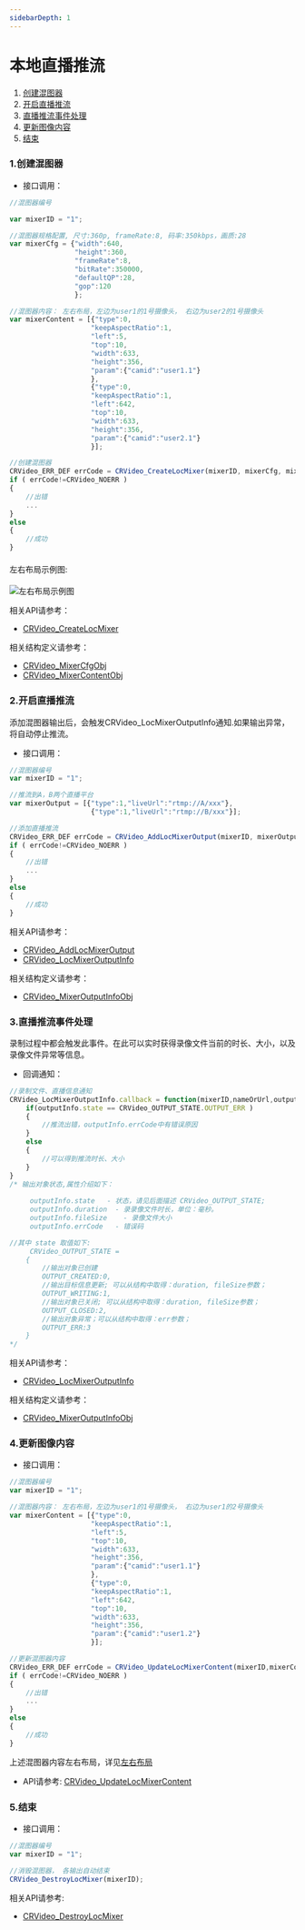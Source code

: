 ```yaml
---
sidebarDepth: 1
---
```


# 本地直播推流

1. [创建混图器](#live_createLocMixer)
1. [开启直播推流](#live_addLocMixerOutput)
1. [直播推流事件处理](#live_locMixerOutputInfo)
1. [更新图像内容](#live_updateLocMixerContent)
1. [结束](#live_destroyLocMixer)


<h3 id=live_createLocMixer>1.创建混图器</h3>


- 接口调用：

```js
//混图器编号

var mixerID = "1";

//混图器规格配置, 尺寸:360p, frameRate:8, 码率:350kbps，画质:28
var mixerCfg = {"width":640,
                "height":360,
                "frameRate":8,
                "bitRate":350000,
                "defaultQP":28,
                "gop":120
                };

//混图器内容： 左右布局，左边为user1的1号摄像头， 右边为user2的1号摄像头
var mixerContent = [{"type":0,
                    "keepAspectRatio":1,
                    "left":5,
                    "top":10,
                    "width":633,
                    "height":356,
                    "param":{"camid":"user1.1"}
                    },
                    {"type":0,
                    "keepAspectRatio":1,
                    "left":642,
                    "top":10,
                    "width":633,
                    "height":356,
                    "param":{"camid":"user2.1"}
                    }];

//创建混图器
CRVideo_ERR_DEF errCode = CRVideo_CreateLocMixer(mixerID, mixerCfg, mixerContent);
if ( errCode!=CRVideo_NOERR )
{
    //出错
    ...
}
else
{
    //成功
}

```
<h4 id=layout style="font-weight:normal;">左右布局示例图:  </h4>  

![左右布局示例图](./images/layout_2.jpg)

相关API请参考：
* [CRVideo_CreateLocMixer](API.md#CRVideo_CreateLocMixer)

相关结构定义请参考：
* [CRVideo_MixerCfgObj](TypeDefinitions.md#CRVideo_MixerCfgObj)
* [CRVideo_MixerContentObj](TypeDefinitions.md#CRVideo_MixerContentObj)

<h3 id=live_addLocMixerOutput>2.开启直播推流</h3>

添加混图器输出后，会触发CRVideo_LocMixerOutputInfo通知.如果输出异常，将自动停止推流。

- 接口调用：

```js
//混图器编号
var mixerID = "1";

//推流到A，B两个直播平台
var mixerOutput = [{"type":1,"liveUrl":"rtmp://A/xxx"},
                    {"type":1,"liveUrl":"rtmp://B/xxx"}];

//添加直播推流
CRVideo_ERR_DEF errCode = CRVideo_AddLocMixerOutput(mixerID, mixerOutput);
if ( errCode!=CRVideo_NOERR )
{
    //出错
    ...
}
else
{
    //成功
}

```
相关API请参考：
* [CRVideo_AddLocMixerOutput](API.md#CRVideo_AddLocMixerOutput)
* [CRVideo_LocMixerOutputInfo](API.md#CRVideo_LocMixerOutputInfo)

相关结构定义请参考：
* [CRVideo_MixerOutputInfoObj](TypeDefinitions.md#CRVideo_MixerOutputInfoObj)

<h3 id=live_locMixerOutputInfo>3.直播推流事件处理</h3>

录制过程中都会触发此事件。在此可以实时获得录像文件当前的时长、大小，以及录像文件异常等信息。


- 回调通知：

```js
//录制文件、直播信息通知 
CRVideo_LocMixerOutputInfo.callback = function(mixerID,nameOrUrl,outputInfo) {
    if(outputInfo.state == CRVideo_OUTPUT_STATE.OUTPUT_ERR ) 
    {
        //推流出错，outputInfo.errCode中有错误原因
    }
    else
    {
        //可以得到推流时长、大小
    }
}
/* 输出对象状态,属性介绍如下： 
    
     outputInfo.state   - 状态，请见后面描述 CRVideo_OUTPUT_STATE;
     outputInfo.duration  - 录录像文件时长，单位：毫秒。
	 outputInfo.fileSize    - 录像文件大小
	 outputInfo.errCode   - 错误码

//其中 state 取值如下:
     CRVideo_OUTPUT_STATE =
	{
		//输出对象已创建
		OUTPUT_CREATED:0,
		//输出目标信息更新; 可以从结构中取得：duration, fileSize参数；
		OUTPUT_WRITING:1,
		//输出对象已关闭; 可以从结构中取得：duration, fileSize参数；
		OUTPUT_CLOSED:2,
		//输出对象异常；可以从结构中取得：err参数；
		OUTPUT_ERR:3
	}
*/
```

相关API请参考：
* [CRVideo_LocMixerOutputInfo](API.md#CRVideo_LocMixerOutputInfo)

相关结构定义请参考：
* [CRVideo_MixerOutputInfoObj](TypeDefinitions.md#CRVideo_MixerOutputInfoObj)

<h3 id=live_updateLocMixerContent>4.更新图像内容</h3>


- 接口调用：

```js
//混图器编号
var mixerID = "1";

//混图器内容： 左右布局，左边为user1的1号摄像头， 右边为user1的2号摄像头
var mixerContent = [{"type":0,
                    "keepAspectRatio":1,
                    "left":5,
                    "top":10,
                    "width":633,
                    "height":356,
                    "param":{"camid":"user1.1"}
                    },
                    {"type":0,
                    "keepAspectRatio":1,
                    "left":642,
                    "top":10,
                    "width":633,
                    "height":356,
                    "param":{"camid":"user1.2"}
                    }];

//更新混图器内容
CRVideo_ERR_DEF errCode = CRVideo_UpdateLocMixerContent(mixerID,mixerContent);
if ( errCode!=CRVideo_NOERR )
{
    //出错
    ...
}
else
{
    //成功
}

```
上述混图器内容左右布局，详见[左右布局](#layout)


* API请参考: [CRVideo_UpdateLocMixerContent](API.md#CRVideo_UpdateLocMixerContent)

<h3 id=live_destroyLocMixer>5.结束</h3>


- 接口调用：

```js
//混图器编号
var mixerID = "1";

//消毁混图器， 各输出自动结束
CRVideo_DestroyLocMixer(mixerID);

```

相关API请参考: 
* [CRVideo_DestroyLocMixer](API.md#CRVideo_DestroyLocMixer)



